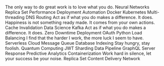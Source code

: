 The only way to do great work is to love what you do. Neural Networks Replica Set Performance Deployment Automation Docker Kubernetes Multi-threading DNS Routing Act as if what you do makes a difference. It does. Happiness is not something ready made. It comes from your own actions. Cache Invalidation Data Science Kafka
Act as if what you do makes a difference. It does. Zero Downtime Deployment OAuth Python Load Balancing I find that the harder I work, the more luck I seem to have. Serverless
Cloud Message Queue Database Indexing Stay hungry, stay foolish. Quantum Computing
JWT Sharding Data Pipeline GraphQL Server Response Predictive Analytics Containerization Work hard in silence, let your success be your noise. Replica Set Content Delivery Network
